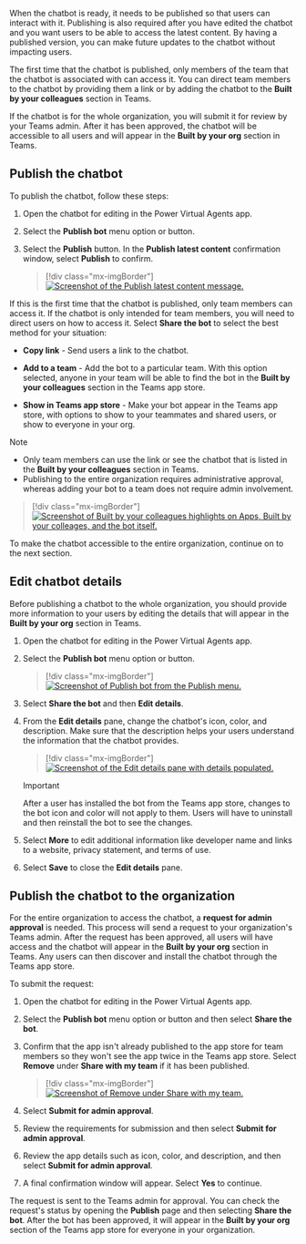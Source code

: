 When the chatbot is ready, it needs to be published so that users can interact with it. Publishing is also required after you have edited the chatbot and you want users to be able to access the latest content. By having a published version, you can make future updates to the chatbot without impacting users.

The first time that the chatbot is published, only members of the team that the chatbot is associated with can access it. You can direct team members to the chatbot by providing them a link or by adding the chatbot to the **Built by your colleagues** section in Teams.

If the chatbot is for the whole organization, you will submit it for review by your Teams admin. After it has been approved, the chatbot will be accessible to all users and will appear in the **Built by your org** section in Teams.

## Publish the chatbot

To publish the chatbot, follow these steps:

1. Open the chatbot for editing in the Power Virtual Agents app.

1. Select the **Publish bot** menu option or button.

1. Select the **Publish** button. In the **Publish latest content** confirmation window, select **Publish** to confirm.

   > [!div class="mx-imgBorder"]
   > [![Screenshot of the Publish latest content message.](../media/image-33.png)](../media/image-33.png#lightbox)

If this is the first time that the chatbot is published, only team members can access it. If the chatbot is only intended for team members, you will need to direct users on how to access it. Select **Share the bot** to select the best method for your situation:

-   **Copy link** - Send users a link to the chatbot.

-   **Add to a team** - Add the bot to a particular team. With this option selected, anyone in your team will be able to find the bot in the **Built by your colleagues** section in the Teams app store. 

-   **Show in Teams app store** - Make your bot appear in the Teams app store, with options to show to your teammates and shared users, or show to everyone in your org.  
    
> [!NOTE]
> - Only team members can use the link or see the chatbot that is listed in the **Built by your colleagues** section in Teams. 
>- Publishing to the entire organization requires administrative approval, whereas adding your bot to a team does not require admin involvement.

> [!div class="mx-imgBorder"]
> [![Screenshot of Built by your colleagues highlights on Apps, Built by your colleages, and the bot itself.](../media/image-34.png)](../media/image-34.png#lightbox)

To make the chatbot accessible to the entire organization, continue on to the next section.

## Edit chatbot details

Before publishing a chatbot to the whole organization, you should provide more information to your users by editing the details that will appear in the **Built by your org** section in Teams.

1. Open the chatbot for editing in the Power Virtual Agents app.

1. Select the **Publish bot** menu option or button.

	> [!div class="mx-imgBorder"]
	> [![Screenshot of Publish bot from the Publish menu.](../media/image-35.png)](../media/image-35.png#lightbox)

1. Select **Share the bot** and then **Edit details**.

1. From the **Edit details** pane, change the chatbot's icon, color, and description. Make sure that the description helps your users understand the information that the chatbot provides.

	> [!div class="mx-imgBorder"]
	> [![Screenshot of the Edit details pane with details populated.](../media/image-36.png)](../media/image-36.png#lightbox)

	> [!IMPORTANT]
	> After a user has installed the bot from the Teams app store, changes to the bot icon and color will not apply to them. Users will have to uninstall and then reinstall the bot to see the changes.

1. Select **More** to edit additional information like developer name and links to a website, privacy statement, and terms of use.

1. Select **Save** to close the **Edit details** pane.

## Publish the chatbot to the organization

For the entire organization to access the chatbot, a **request for admin approval** is needed. This process will send a request to your organization's Teams admin. After the request has been approved, all users will have access and the chatbot will appear in the **Built by your org** section in Teams. Any users can then discover and install the chatbot through the Teams app store.

To submit the request:

1. Open the chatbot for editing in the Power Virtual Agents app.

1. Select the **Publish bot** menu option or button and then select **Share the bot**.

1. Confirm that the app isn't already published to the app store for team members so they won't see the app twice in the Teams app store. Select **Remove** under **Share with my team** if it has been published.
    
	> [!div class="mx-imgBorder"]
	> [![Screenshot of Remove under Share with my team.](../media/image-37.png)](../media/image-37.png#lightbox)

1. Select **Submit for admin approval**.

1. Review the requirements for submission and then select **Submit for admin approval**.

1. Review the app details such as icon, color, and description, and then select **Submit for admin approval**.

1. A final confirmation window will appear. Select **Yes** to continue.

The request is sent to the Teams admin for approval. You can check the request's status by opening the **Publish** page and then selecting **Share the bot**. After the bot has been approved, it will appear in the **Built by your org** section of the Teams app store for everyone in your organization.
